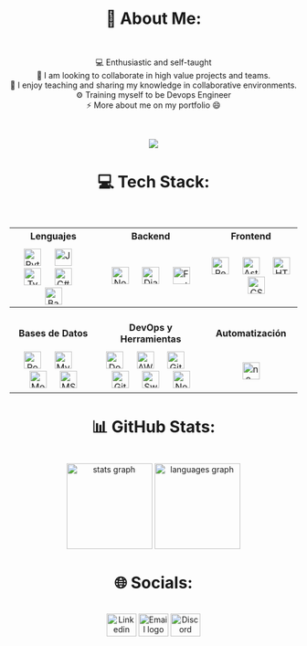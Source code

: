 <div align="center">
  <h1>👾 About Me:</h1><br>
  <p>💻 Enthusiastic and self-taught<br>🔎 I am looking to collaborate in high value projects and teams.<br>🤝 I enjoy teaching and sharing my knowledge in collaborative environments.<br>⚙️ Training myself to be Devops Engineer<br>⚡ More about me on my portfolio 😄</p>
  <br>
  
  <a href="https://matiusdev.github.io/portafolio/"><img src="https://readme-typing-svg.demolab.com?font=Fira+Code&letterSpacing=5px&duration=1000&pause=1500&color=2A8487&center=true&vCenter=true&width=500&lines=Python+Backend+Developer;DevOps+Engineer;My+portfolio%2C+click+here!" /></a>
</div>

<h1 align="center">💻 Tech Stack:</h1><br>
<table width="100%" align="center" style="border: none;">
<tbody>

  <tr>
    <th align="center" style="padding-bottom: 10px;">Lenguajes</th>
    <th align="center" style="padding-bottom: 10px;">Backend</th>
    <th align="center" style="padding-bottom: 10px;">Frontend</th>
  </tr>
 
  <tr style="padding-bottom: 20px;">
    <td align="center" valign="center">
      <img src="https://cdn.jsdelivr.net/gh/homarr-labs/dashboard-icons/svg/python.svg" height="30" alt="Python logo" title="Python"/>
      <img width="15"/>
      <img src="https://cdn.jsdelivr.net/gh/homarr-labs/dashboard-icons/svg/javascript.svg" height="30" alt="JavaScript logo" title="JavaScript"/>
      <img width="15"/>
      <img src="https://cdn.jsdelivr.net/gh/homarr-labs/dashboard-icons/svg/typescript.svg" height="30" alt="TypeScript logo" title="TypeScript"/>
      <img width="15"/>
      <img src="https://cdn.jsdelivr.net/gh/homarr-labs/dashboard-icons/svg/csharp.svg" height="30" alt="C# logo" title="C#"/>
      <img width="15"/>
      <img src="https://cdn.jsdelivr.net/gh/homarr-labs/dashboard-icons/svg/shell-light.svg" height="30" alt="Bash logo" title="Bash"/>
    </td>
    <td align="center" valign="center">
      <img src="https://cdn.jsdelivr.net/gh/homarr-labs/dashboard-icons/svg/nodejs.svg" height="30" alt="Node.js logo" title="Node.js"/>
      <img width="15"/>
      <img src="https://logo.svgcdn.com/l/django-icon.svg" height="30" alt="Django logo" title="Django"/>
      <img width="15"/>
      <img src="https://logo.svgcdn.com/d/fastapi-original.svg" height="30" alt="FastAPI logo" title="FastAPI"/>
    </td>
    <td align="center" valign="center">
      <img src="https://cdn.jsdelivr.net/gh/homarr-labs/dashboard-icons/svg/reactjs.svg" height="30" alt="React logo" title="React"/>
      <img width="15"/>
      <img src="https://logo.svgcdn.com/l/astro-icon.svg" height="30" alt="Astro logo" title="Astro"/>
      <img width="15"/>
      <img src="https://cdn.jsdelivr.net/gh/homarr-labs/dashboard-icons/svg/html-light.svg" height="30" alt="HTML5 logo" title="HTML5"/>
      <img width="15"/>
      <img src="https://cdn.jsdelivr.net/gh/homarr-labs/dashboard-icons/svg/css-light.svg" height="30" alt="CSS3 logo" title="CSS3"/>
    </td>
  </tr>

  <tr>
    <th align="center" style="padding-top: 25px; padding-bottom: 10px;">Bases de Datos</th>
    <th align="center" style="padding-top: 25px; padding-bottom: 10px;">DevOps y Herramientas</th>
    <th align="center" style="padding-top: 25px; padding-bottom: 10px;">Automatización</th>
  </tr>
 
  <tr>
    <td align="center" valign="center">
      <img src="https://cdn.jsdelivr.net/gh/homarr-labs/dashboard-icons/svg/postgresql.svg" height="30" alt="PostgreSQL logo" title="PostgreSQL"/>
      <img width="15"/>
      <img src="https://cdn.jsdelivr.net/gh/homarr-labs/dashboard-icons/svg/mysql.svg" height="30" alt="MySQL logo" title="MySQL"/>
      <img width="15"/>
      <img src="https://cdn.jsdelivr.net/gh/homarr-labs/dashboard-icons/svg/mongodb.svg" height="30" alt="MongoDB logo" title="MongoDB"/>
      <img width="15"/>
      <img src="https://cdn.jsdelivr.net/gh/homarr-labs/dashboard-icons/svg/microsoft-sql-server-light.svg" height="30" alt="MS SQL Server logo" title="Microsoft SQL Server"/>
    </td>
    <td align="center" valign="center">
      <img src="https://cdn.jsdelivr.net/gh/homarr-labs/dashboard-icons/svg/docker.svg" height="30" alt="Docker logo" title="Docker"/>
      <img width="15"/>
      <img src="https://cdn.jsdelivr.net/gh/homarr-labs/dashboard-icons/svg/aws-light.svg" height="30" alt="AWS logo" title="AWS"/>
      <img width="15"/>
      <img src="https://cdn.jsdelivr.net/gh/homarr-labs/dashboard-icons/svg/git.svg" height="30" alt="Git logo" title="Git"/>
      <img width="15"/>
      <img src="https://cdn.jsdelivr.net/gh/homarr-labs/dashboard-icons/svg/github-light.svg" height="30" alt="GitHub logo" title="GitHub"/>
      <img width="15"/>
      <img src="https://cdn.jsdelivr.net/gh/homarr-labs/dashboard-icons/svg/swagger.svg" height="30" alt="Swagger logo" title="Swagger"/>
      <img width="15"/>
      <img src="https://cdn.jsdelivr.net/gh/homarr-labs/dashboard-icons/svg/notion-light.svg" height="30" alt="Notion logo" title="Notion"/>
    </td>
    <td align="center" valign="center">
      <img src="https://cdn.jsdelivr.net/gh/homarr-labs/dashboard-icons/svg/n8n.svg" height="30" alt="n8n logo" title="n8n"/>
    </td>
  </tr>

</tbody>
</table>

<div align="center">
  <h1>📊 GitHub Stats:</h1><br>
  <img src="https://github-readme-stats.vercel.app/api?username=matiusdev&hide_title=false&hide_rank=false&show_icons=true&include_all_commits=true&count_private=true&disable_animations=false&theme=dracula&locale=en&hide_border=false&order=1" height="150" alt="stats graph"  />
  <img src="https://github-readme-stats.vercel.app/api/top-langs?username=matiusdev&locale=en&hide_title=false&layout=compact&card_width=320&langs_count=5&theme=dracula&hide_border=false&order=2" height="150" alt="languages graph"  />
</div>

<div align="center">
  <h1>🌐 Socials:</h1><br>
  <a href="https://www.linkedin.com/in/mateo-monsalve"><img src="https://cdn.jsdelivr.net/gh/homarr-labs/dashboard-icons/svg/linkedin.svg" width="52" height="40" alt="Linkedin logo"  /></a>
  <a href="mailto:mateomonsalve502@gmail.com"><img src="https://cdn.jsdelivr.net/gh/homarr-labs/dashboard-icons/svg/gmail.svg" width="52" height="40" alt="Email logo"  /></a>
  <a href="https://discord.com/users/142107854864646144"><img src="https://cdn.jsdelivr.net/gh/homarr-labs/dashboard-icons/svg/discord.svg" width="52" height="40" alt="Discord logo"  /></a>
</div>
